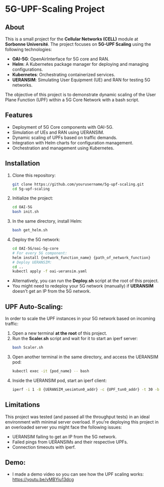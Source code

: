 # 5G-UPF-Scaling Project

## About

This is a small project for the **Cellular Networks (CELL)** module at **Sorbonne Université**. The project focuses on **5G-UPF Scaling** using the following technologies:

- **OAI-5G**: OpenAirInterface for 5G core and RAN.
- **Helm**: A Kubernetes package manager for deploying and managing configurations.
- **Kubernetes**: Orchestrating containerized services.
- **UERANSIM**: Simulating User Equipment (UE) and RAN for testing 5G networks.

The objective of this project is to demonstrate dynamic scaling of the User Plane Function (UPF) within a 5G Core Network with a bash script.

## Features

- Deployment of 5G Core components with OAI-5G.
- Simulation of UEs and RAN using UERANSIM.
- Dynamic scaling of UPFs based on traffic demands.
- Integration with Helm charts for configuration management.
- Orchestration and management using Kubernetes.

## Installation

1. Clone this repository:
   ```bash
   git clone https://github.com/yourusername/5g-upf-scaling.git
   cd 5g-upf-scaling
2. Initialize the project:
   ```bash
   cd OAI-5G
   bash init.sh
3. In the same directory, install Helm:
   ```bash
   bash get_helm.sh
4. Deploy the 5G network:
   ```bash
   cd OAI-5G/oai-5g-core
   # For every 5G component:
   helm install {network_function_name} {path_of_network_function}
   # Deploy UERANSIM:
   cd ..
   kubectl apply -f oai-ueransim.yaml
- Alternatively, you can run the **Deploy.sh** script at the root of this project.
- You might need to redeploy your 5G network (manually) if **UERANSIM** doesn't get an IP from the 5G network.

## UPF Auto-Scaling:

In order to scale the UPF instances in your 5G network based on incoming traffic:
1. Open a new terminal **__at the root__** of this project.
2. Run the **Scaler.sh** script and wait for it to start an iperf server:
   ```bash
   bash Scaler.sh
3. Open another terminal in the same directory, and access the UERANSIM pod:
   ```bash
   kubectl exec -it {pod_name} -- bash
4. Inside the UERANSIM pod, start an iperf client:
   ```bash
   iperf -i 1 -B {UERANSIM_uesimtun0_addr} -c {UPF_tun0_addr} -t 30 -b 10M

## Limitations

This project was tested (and passed all the throughput tests) in an ideal environment with minimal server overload. If you're deploying this project in an overloaded server you might face the following issues:
- UERANSIM failing to get an IP from the 5G network.
- Failed pings from UERANSIMs and their respective UPFs.
- Connection timeouts with iperf.

## Demo:
- I made a demo video so you can see how the UPF scaling works: https://youtu.be/vMBYiu13dcg
